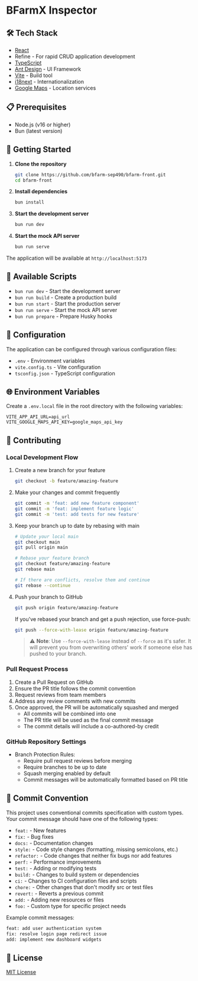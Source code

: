 # BFarmX Inspector

## 🛠️ Tech Stack

- [React](https://reactjs.org/)
- Refine - For rapid CRUD application development
- [TypeScript](https://www.typescriptlang.org/)
- [Ant Design](https://ant.design/) - UI Framework
- [Vite](https://vitejs.dev/) - Build tool
- [i18next](https://www.i18next.com/) - Internationalization
- [Google Maps](https://developers.google.com/maps) - Location services

## 📋 Prerequisites

- Node.js (v16 or higher)
- Bun (latest version)

## 🚀 Getting Started

1. **Clone the repository**
   ```bash
   git clone https://github.com/bfarm-sep490/bfarm-front.git
   cd bfarm-front
   ```

2. **Install dependencies**
   ```bash
   bun install
   ```

3. **Start the development server**
   ```bash
   bun run dev
   ```

4. **Start the mock API server**
   ```bash
   bun run serve
   ```

The application will be available at `http://localhost:5173`

## 📜 Available Scripts

- `bun run dev` - Start the development server
- `bun run build` - Create a production build
- `bun run start` - Start the production server
- `bun run serve` - Start the mock API server
- `bun run prepare` - Prepare Husky hooks

## 🔧 Configuration

The application can be configured through various configuration files:

- `.env` - Environment variables
- `vite.config.ts` - Vite configuration
- `tsconfig.json` - TypeScript configuration

## 🌐 Environment Variables

Create a `.env.local` file in the root directory with the following variables:

```env
VITE_APP_API_URL=api_url
VITE_GOOGLE_MAPS_API_KEY=google_maps_api_key
```

## 🤝 Contributing

### Local Development Flow
1. Create a new branch for your feature
   ```bash
   git checkout -b feature/amazing-feature
   ```

2. Make your changes and commit frequently
   ```bash
   git commit -m 'feat: add new feature component'
   git commit -m 'feat: implement feature logic'
   git commit -m 'test: add tests for new feature'
   ```

3. Keep your branch up to date by rebasing with main
   ```bash
   # Update your local main
   git checkout main
   git pull origin main

   # Rebase your feature branch
   git checkout feature/amazing-feature
   git rebase main

   # If there are conflicts, resolve them and continue
   git rebase --continue
   ```

4. Push your branch to GitHub
   ```bash
   git push origin feature/amazing-feature
   ```

   If you've rebased your branch and get a push rejection, use force-push:
   ```bash
   git push --force-with-lease origin feature/amazing-feature
   ```
   
   > ⚠️ **Note**: Use `--force-with-lease` instead of `--force` as it's safer. It will prevent you from overwriting others' work if someone else has pushed to your branch.

### Pull Request Process
1. Create a Pull Request on GitHub
2. Ensure the PR title follows the commit convention
3. Request reviews from team members
4. Address any review comments with new commits
5. Once approved, the PR will be automatically squashed and merged
   - All commits will be combined into one
   - The PR title will be used as the final commit message
   - The commit details will include a co-authored-by credit

### GitHub Repository Settings
- Branch Protection Rules:
  - Require pull request reviews before merging
  - Require branches to be up to date
  - Squash merging enabled by default
  - Commit messages will be automatically formatted based on PR title

## 📝 Commit Convention

This project uses conventional commits specification with custom types. Your commit message should have one of the following types:

- `feat:` - New features
- `fix:` - Bug fixes
- `docs:` - Documentation changes
- `style:` - Code style changes (formatting, missing semicolons, etc.)
- `refactor:` - Code changes that neither fix bugs nor add features
- `perf:` - Performance improvements
- `test:` - Adding or modifying tests
- `build:` - Changes to build system or dependencies
- `ci:` - Changes to CI configuration files and scripts
- `chore:` - Other changes that don't modify src or test files
- `revert:` - Reverts a previous commit
- `add:` - Adding new resources or files
- `foo:` - Custom type for specific project needs

Example commit messages:
```bash
feat: add user authentication system
fix: resolve login page redirect issue
add: implement new dashboard widgets
```

## 📄 License

[MIT License](LICENSE)
